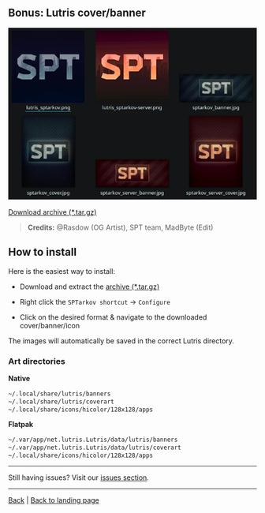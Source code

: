 
## Bonus: Lutris cover/banner

<img src="https://raw.githubusercontent.com/MadByteDE/SPT-Linux-Guide/refs/heads/main//media/coverart/coverart_overview.webp" >

[Download archive (*.tar.gz)](https://raw.githubusercontent.com/MadByteDE/SPT-Linux-Guide/refs/heads/main//media/coverart/coverart.tar.gz)

>**Credits:** @Rasdow (OG Artist), SPT team, MadByte (Edit)

## How to install

Here is the easiest way to install:

- Download and extract the [archive (*.tar.gz)](https://raw.githubusercontent.com/MadByteDE/SPT-Linux-Guide/refs/heads/main//media/coverart/coverart.tar.gz)

- Right click the `SPTarkov shortcut` → `Configure`
- Click on the desired format & navigate to the downloaded cover/banner/icon

The images will automatically be saved in the correct Lutris directory. 

### Art directories

**Native**

    ~/.local/share/lutris/banners
    ~/.local/share/lutris/coverart
    ~/.local/share/icons/hicolor/128x128/apps

**Flatpak**

    ~/.var/app/net.lutris.Lutris/data/lutris/banners
    ~/.var/app/net.lutris.Lutris/data/lutris/coverart
    ~/.local/share/icons/hicolor/128x128/apps


***
Still having issues? Visit our [issues section](../../docs/issues.md).

***

<a href="javascript:history.back()">Back</a> | [Back to landing page](../../README.md)